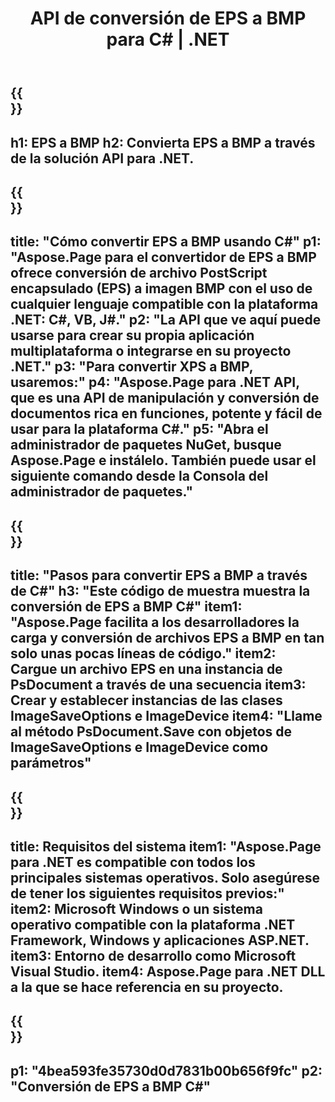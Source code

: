 ﻿---
translation: true
template: /_templates/_conversion-child-net.md
title: API de conversión de EPS a BMP para C# |  .NET
url: /net/conversion/eps-to-bmp/
description: Código de muestra para la conversión de EPS a BMP C#. Use fragmentos de código API para convertir archivos EPS por lotes a BMP dentro de VB.NET, Asp.NET o cualquier aplicación basada en .NET.
informat: EPS
outformat: BMP
otherformats: XPS PS
---

{{<section banner>}}
---
h1: EPS a BMP
h2: Convierta EPS a BMP a través de la solución API para .NET.
---

{{<section overview>}}
---
title: "Cómo convertir EPS a BMP usando C#"
p1: "Aspose.Page para el convertidor de EPS a BMP ofrece conversión de archivo PostScript encapsulado (EPS) a imagen BMP con el uso de cualquier lenguaje compatible con la plataforma .NET: C#, VB, J#."
p2: "La API que ve aquí puede usarse para crear su propia aplicación multiplataforma o integrarse en su proyecto .NET."
p3: "Para convertir XPS a BMP, usaremos:"
p4: "Aspose.Page para .NET API, que es una API de manipulación y conversión de documentos rica en funciones, potente y fácil de usar para la plataforma C#."
p5: "Abra el administrador de paquetes NuGet, busque Aspose.Page e instálelo. También puede usar el siguiente comando desde la Consola del administrador de paquetes."
---

{{<section feature1>}}
---
title: "Pasos para convertir EPS a BMP a través de C#"
h3: "Este código de muestra muestra la conversión de EPS a BMP C#"
item1: "Aspose.Page facilita a los desarrolladores la carga y conversión de archivos EPS a BMP en tan solo unas pocas líneas de código."
item2: Cargue un archivo EPS en una instancia de PsDocument a través de una secuencia
item3: Crear y establecer instancias de las clases ImageSaveOptions e ImageDevice
item4: "Llame al método PsDocument.Save con objetos de ImageSaveOptions e ImageDevice como parámetros"
---

{{<section feature2>}}
---
title: Requisitos del sistema
item1: "Aspose.Page para .NET es compatible con todos los principales sistemas operativos. Solo asegúrese de tener los siguientes requisitos previos:"
item2: Microsoft Windows o un sistema operativo compatible con la plataforma .NET Framework, Windows y aplicaciones ASP.NET.
item3: Entorno de desarrollo como Microsoft Visual Studio.
item4: Aspose.Page para .NET DLL a la que se hace referencia en su proyecto.
---

{{<section gist>}}
---
p1: "4bea593fe35730d0d7831b00b656f9fc"
p2: "Conversión de EPS a BMP C#"
---
